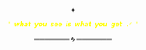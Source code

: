 

<p align="center">
✦  
</p>


<p align="center">
<code style="color : yellow">' 𝙬𝙝𝙖𝙩 𝙮𝙤𝙪 𝙨𝙚𝙚 𝙞𝙨 𝙬𝙝𝙖𝙩 𝙮𝙤𝙪 𝙜𝙚𝙩 .ᐟ '</code>
</p>


<p align="center">
   
</p>

<p align="center">
═══════ 🌀 ═══════
</p>

</p>
<!--

**mochitails/mochitails** is a ✨ _special_ ✨ repository because its `README.md` (this file) appears on your GitHub profile.


